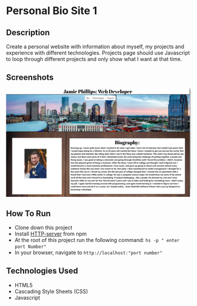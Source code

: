 # Personal Bio Site 1

## Description
Create a personal website with information about myself, my projects and experience with different technologies. Projects page should use Javascript to loop through different projects and only show what I want at that time.

## Screenshots

![personal Bio screenshot](https://raw.githubusercontent.com/phillipsja97/Personal-Bio-Site/master/bioScreenshot.PNG)

## How To Run
* Clone down this project
* Install [HTTP-server](https://www.npmjs.com/package/http-server) from npm
* At the root of this project run the following command: `hs -p " enter port Number"`
* In your browser, navigate to `http://localhost:"port number"`

## Technologies Used
* HTML5
* Cascading Style Sheets (CSS)
* Javascript
